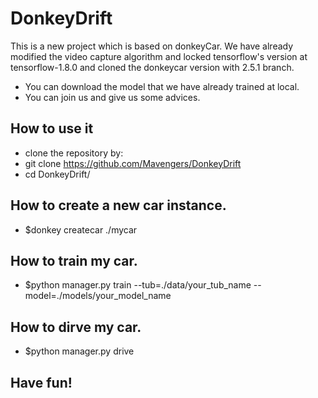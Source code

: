 # DonkeyDrift
This is a new project which is based on donkeyCar.
We have already modified the video capture algorithm and locked tensorflow's version at tensorflow-1.8.0 and cloned the donkeycar version with 2.5.1 branch.
* You can download the model that we have already trained at local.
* You can join us and give us some advices. 
## How to use it
* clone the repository by:
* git clone https://github.com/Mavengers/DonkeyDrift
* cd DonkeyDrift/
## How to create a new car instance. 
*  $donkey createcar ./mycar
## How to train my car.
* $python manager.py train --tub=./data/your_tub_name --model=./models/your_model_name
## How to dirve my car.
* $python manager.py drive 
## Have fun!

